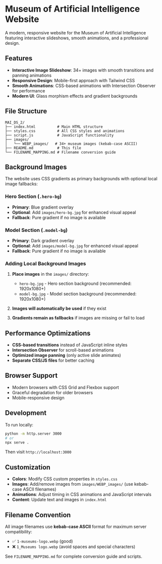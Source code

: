 # Museum of Artificial Intelligence Website

A modern, responsive website for the Museum of Artificial Intelligence featuring interactive slideshows, smooth animations, and a professional design.

## Features

- **Interactive Image Slideshow**: 34+ images with smooth transitions and panning animations
- **Responsive Design**: Mobile-first approach with Tailwind CSS
- **Smooth Animations**: CSS-based animations with Intersection Observer for performance
- **Modern UI**: Glass morphism effects and gradient backgrounds

## File Structure

```
MAI_DS_2/
├── index.html          # Main HTML structure
├── styles.css          # All CSS styles and animations
├── script.js           # JavaScript functionality
├── images/
│   └── WEBP_images/   # 34+ museum images (kebab-case ASCII)
├── README.md           # This file
└── FILENAME_MAPPING.md # Filename conversion guide
```

## Background Images

The website uses CSS gradients as primary backgrounds with optional local image fallbacks:

### Hero Section (`.hero-bg`)
- **Primary**: Blue gradient overlay
- **Optional**: Add `images/hero-bg.jpg` for enhanced visual appeal
- **Fallback**: Pure gradient if no image is available

### Model Section (`.model-bg`)
- **Primary**: Dark gradient overlay  
- **Optional**: Add `images/model-bg.jpg` for enhanced visual appeal
- **Fallback**: Pure gradient if no image is available

### Adding Local Background Images

1. **Place images** in the `images/` directory:
   - `hero-bg.jpg` - Hero section background (recommended: 1920x1080+)
   - `model-bg.jpg` - Model section background (recommended: 1920x1080+)

2. **Images will automatically be used** if they exist
3. **Gradients remain as fallbacks** if images are missing or fail to load

## Performance Optimizations

- **CSS-based transitions** instead of JavaScript inline styles
- **Intersection Observer** for scroll-based animations
- **Optimized image panning** (only active slide animates)
- **Separate CSS/JS files** for better caching

## Browser Support

- Modern browsers with CSS Grid and Flexbox support
- Graceful degradation for older browsers
- Mobile-responsive design

## Development

To run locally:
```bash
python -m http.server 3000
# or
npx serve .
```

Then visit `http://localhost:3000`

## Customization

- **Colors**: Modify CSS custom properties in `styles.css`
- **Images**: Add/remove images from `images/WEBP_images/` (use kebab-case ASCII filenames)
- **Animations**: Adjust timing in CSS animations and JavaScript intervals
- **Content**: Update text and images in `index.html`

## Filename Convention

All image filenames use **kebab-case ASCII** format for maximum server compatibility:
- ✅ `1-museums-logo.webp` (good)
- ❌ `1_Museums logo.webp` (avoid spaces and special characters)

See `FILENAME_MAPPING.md` for complete conversion guide and scripts.

